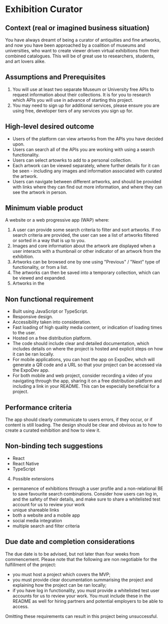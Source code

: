 # Exhibition Curator

## Context (real or imagined business situation)

You have always dreamt of being a curator of antiquities and fine artworks, and now you have been approached by a coalition of museums and universities, who want to create viewer driven virtual exhibitions from their combined catalogues. This will be of great use to researchers, students, and art lovers alike. 

## Assumptions and Prerequisites

1. You will use at least two separate Museum or University free APIs to request information about their collections. It is for you to research which APIs you will use in advance of starting this project.
2. You may need to sign up for additional services, please ensure you are using free, developer tiers of any services you sign up for. 

## High-level desired outcome

- Users of the platform can view artworks from the APIs you have decided upon. 
- Users can search all of the APIs you are working with using a search functionality.
- Users can select artowrks to add to a personal collection.
- Each artwork can be viewed separately, where further details for it can be seen - including any images and information associated with curated the artwork.
- Users can navigate between different artworks, and should be provided with links where they can find out more information, and where they can see the artwork in person. 

## Minimum viable product

A website or a web progressive app (WAP) where:

1. A user can provide some search criteria to filter and sort artworks. If no search criteria are provided, the user can see a list of artworks filtered or sorted in a way that is up to you.
2. Images and core information about the artwork are displayed when a user interacts with a thumbnail or other indicator of an artwork from the exhibition.
3. Artworks can be browsed one by one using "Previous" / "Next" type of functionality, or from a list.
4. The artworks can then be saved into a temporary collection, which can be viewed and expanded.
5. Artworks in the 

## Non functional requirement

- Built using JavaScript or TypeScript. 
- Responsive design.
- Accessibility taken into consideration.
- Fast loading of high quality media content, or indication of loading times to the user. 
- Hosted on a free distribution platform.
- The code should include clear and detailed documentation, which includes details on where the project is hosted and explicit steps on how it can be ran locally.
- For mobile applications, you can host the app on ExpoDev, whch will generate a QR code and a URL so that your project can be accessed via the ExpoDev app.
- For both mobile and web project, consider recording a video of you navigating through the app, sharing it on a free distribution platform and including a link in your README. This can be especially beneficial for a project. 

## Performance criteria

The app should clearly communicate to users errors, if they occur, or if content is still loading. The design should be clear and obvious as to how to create a curated exhibition and how to view it.  

## Non-binding tech suggestions

- React 
- React Native
- TypeScript

4. Possible extensions

- permanence of exhibitions through a user profile and a non-relational BE to save favourite search combinations. Consider how users can log in, and the safety of their details, and make sure to share a whitelisted test account for us to review your work
- unique shareable links 
- both a website and a mobile app
- social media integration
- multiple search and filter criteria 

## Due date and completion considerations

The due date is to be advised, but not later than four weeks from commencement. Please note that the following are non negotiable for the fulfillment of the project:  
- you must host a project which covers the MVP;
- you must provide clear documentation summarising the project and explaining how the project can be ran locally;
- if you have log in functionality, you must provide a whitelisted test user accounts for us to review your work. You must include these in the README as well for hiring partners and potential employers to be able to access.

Omitting these requirements can result in this project being unsuccessful. 
